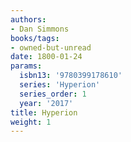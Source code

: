 ```yaml
---
authors:
- Dan Simmons
books/tags:
- owned-but-unread
date: 1800-01-24
params:
  isbn13: '9780399178610'
  series: 'Hyperion'
  series_order: 1
  year: '2017'
title: Hyperion
weight: 1
---
```



<!--more-->